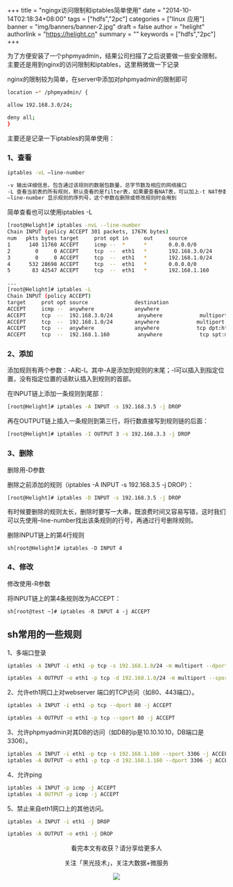 +++
title = "ngingx访问限制和iptables简单使用"
date = "2014-10-14T02:18:34+08:00"
tags = ["hdfs","2pc"]
categories = ["linux 应用"]
banner = "img/banners/banner-2.jpg"
draft = false
author = "helight"
authorlink = "https://helight.cn"
summary = ""
keywords = ["hdfs","2pc"]
+++

为了方便安装了一个phpmyadmin，结果公司扫描了之后说要做一些安全限制，主要还是用到nginx的访问限制和iptables，这里稍微做一下记录

nginx的限制较为简单，在server中添加对phpmyadmin的限制即可
<!--more-->
```sh
location ~* /phpmyadmin/ {

allow 192.168.3.0/24;

deny all;
}
```

主要还是记录一下iptables的简单使用：
### 1、查看
```sh
iptables -vL –line-number

-v 输出详细信息，包含通过该规则的数据包数量，总字节数及相应的网络接口
-L 查看当前表的所有规则，默认查看的是filter表，如果要查看NAT表，可以加上-t NAT参数
–line-number 显示规则的序列号，这个参数在删除或修改规则时会用到
```
简单查看也可以使用iptables -L
```sh
[root@Helight]# iptables -nvL --line-number
Chain INPUT (policy ACCEPT 301 packets, 1767K bytes)
num   pkts bytes target     prot opt in     out     source               destination
1      140 11760 ACCEPT     icmp --  *      *       0.0.0.0/0            0.0.0.0/0
2        0     0 ACCEPT     tcp  --  eth1   *       192.168.3.0/24        0.0.0.0/0          multiport dports 22
3        0     0 ACCEPT     tcp  --  eth1   *       192.168.1.0/24       0.0.0.0/0           multiport dports 22
4      532 28698 ACCEPT     tcp  --  eth1   *       0.0.0.0/0            0.0.0.0/0           tcp dpt:80
5       83 42547 ACCEPT     tcp  --  eth1   *       192.168.1.160         0.0.0.0/0           tcp spt:3306

...
[root@Helight]# iptables -L
Chain INPUT (policy ACCEPT)
target     prot opt source               destination
ACCEPT     icmp --  anywhere             anywhere
ACCEPT     tcp  --  192.168.3.0/24        anywhere            multiport dports 22
ACCEPT     tcp  --  192.168.1.0/24       anywhere            multiport dports 22
ACCEPT     tcp  --  anywhere             anywhere            tcp dpt:http
ACCEPT     tcp  --  192.168.1.160         anywhere            tcp spt:mysql
```
### 2、添加
添加规则有两个参数：-A和-I。其中-A是添加到规则的末尾；-I可以插入到指定位置，没有指定位置的话默认插入到规则的首部。

在INPUT链上添加一条规则到尾部：
```sh
[root@Helight]# iptables -A INPUT -s 192.168.3.5 -j DROP
```
再在OUTPUT链上插入一条规则到第三行，将行数直接写到规则链的后面：
```sh
[root@Helight]# iptables -I OUTPUT 3 -s 192.168.3.3 -j DROP
```

### 3、删除
删除用-D参数

删除之前添加的规则（iptables -A INPUT -s 192.168.3.5 -j DROP）：
```sh
[root@Helight]# iptables -D INPUT -s 192.168.3.5 -j DROP
```
有时候要删除的规则太长，删除时要写一大串，既浪费时间又容易写错，这时我们可以先使用–line-number找出该条规则的行号，再通过行号删除规则。

删除INPUT链上的第4行规则
```
sh[root@Helight]# iptables -D INPUT 4
```
### 4、修改
修改使用-R参数

将INPUT链上的第4条规则改为ACCEPT：
```
sh[root@test ~]# iptables -R INPUT 4 -j ACCEPT
```

## sh常用的一些规则
1、多端口登录
```sh
iptables -A INPUT -i eth1 -p tcp -s 192.168.1.0/24 -m multiport --dport 22,23 -j ACCEPT

iptables -A OUTPUT -o eth1 -p tcp -d 192.168.1.0/24 -m multiport --sport 22,23 -j ACCEPT
```

2、允许eth1网口上对webserver 端口的TCP访问（如80、443端口）。
```sh
iptables -A INPUT -i eth1 -p tcp --dport 80 -j ACCEPT

iptables -A OUTPUT -o eth1 -p tcp --sport 80 -j ACCEPT
```
3、允许phpmyadmin对其DB的访问（如DB的ip是10.10.10.10，DB端口是3306）。
```sh
iptables -A INPUT -i eth1 -p tcp -s 192.168.1.160 --sport 3306 -j ACCEPT
iptables -A OUTPUT -o eth1 -p tcp -d 192.168.1.160 --dport 3306 -j ACCEPT
```

4、允许ping
```sh
iptables -A INPUT -p icmp -j ACCEPT
iptables -A OUTPUT -p icmp -j ACCEPT
```



5、禁止来自eth1网口上的其他访问。
```sh
iptables -A INPUT -i eth1 -j DROP

iptables -A OUTPUT -o eth1 -j DROP
```



<center>
看完本文有收获？请分享给更多人<br>

关注「黑光技术」，关注大数据+微服务<br>

![](/img/qrcode_helight_tech.jpg)
</center>
